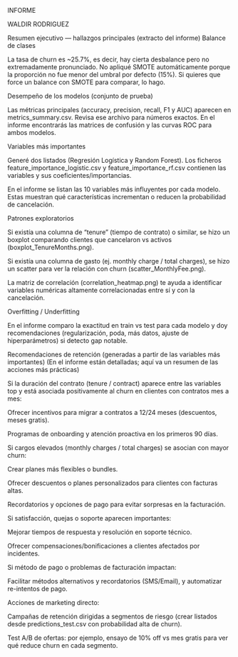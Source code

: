 INFORME

WALDIR RODRIGUEZ

Resumen ejecutivo — hallazgos principales (extracto del informe)
Balance de clases

La tasa de churn es ~25.7%, es decir, hay cierta desbalance pero no extremadamente pronunciado. No apliqué SMOTE automáticamente porque la proporción no fue menor del umbral por defecto (15%). Si quieres que force un balance con SMOTE para comparar, lo hago.

Desempeño de los modelos (conjunto de prueba)

Las métricas principales (accuracy, precision, recall, F1 y AUC) aparecen en metrics_summary.csv. Revisa ese archivo para números exactos. En el informe encontrarás las matrices de confusión y las curvas ROC para ambos modelos.

Variables más importantes

Generé dos listados (Regresión Logística y Random Forest). Los ficheros feature_importance_logistic.csv y feature_importance_rf.csv contienen las variables y sus coeficientes/importancias.

En el informe se listan las 10 variables más influyentes por cada modelo. Estas muestran qué características incrementan o reducen la probabilidad de cancelación.

Patrones exploratorios

Si existía una columna de “tenure” (tiempo de contrato) o similar, se hizo un boxplot comparando clientes que cancelaron vs activos (boxplot_TenureMonths.png).

Si existía una columna de gasto (ej. monthly charge / total charges), se hizo un scatter para ver la relación con churn (scatter_MonthlyFee.png).

La matriz de correlación (correlation_heatmap.png) te ayuda a identificar variables numéricas altamente correlacionadas entre sí y con la cancelación.

Overfitting / Underfitting

En el informe comparo la exactitud en train vs test para cada modelo y doy recomendaciones (regularización, poda, más datos, ajuste de hiperparámetros) si detecto gap notable.

Recomendaciones de retención (generadas a partir de las variables más importantes)
(En el informe están detalladas; aquí va un resumen de las acciones más prácticas)

Si la duración del contrato (tenure / contract) aparece entre las variables top y está asociada positivamente al churn en clientes con contratos mes a mes:

Ofrecer incentivos para migrar a contratos a 12/24 meses (descuentos, meses gratis).

Programas de onboarding y atención proactiva en los primeros 90 días.

Si cargos elevados (monthly charges / total charges) se asocian con mayor churn:

Crear planes más flexibles o bundles.

Ofrecer descuentos o planes personalizados para clientes con facturas altas.

Recordatorios y opciones de pago para evitar sorpresas en la facturación.

Si satisfacción, quejas o soporte aparecen importantes:

Mejorar tiempos de respuesta y resolución en soporte técnico.

Ofrecer compensaciones/bonificaciones a clientes afectados por incidentes.

Si método de pago o problemas de facturación impactan:

Facilitar métodos alternativos y recordatorios (SMS/Email), y automatizar re-intentos de pago.

Acciones de marketing directo:

Campañas de retención dirigidas a segmentos de riesgo (crear listados desde predictions_test.csv con probabilidad alta de churn).

Test A/B de ofertas: por ejemplo, ensayo de 10% off vs mes gratis para ver qué reduce churn en cada segmento.
